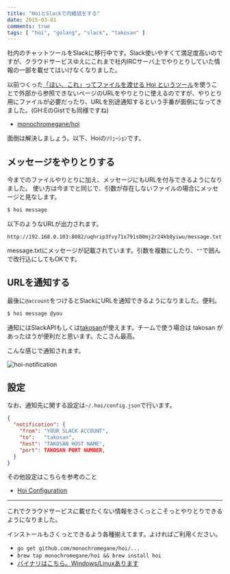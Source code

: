```yaml
---
title: "HoiとSlackで内緒話をする"
date: 2015-03-01
comments: true
tags: [ "hoi", "golang", "slack", "takosan" ]
---
```


社内のチャットツールをSlackに移行中です。Slack使いやすくて満足度高いのですが、クラウドサービスゆえにこれまで社内IRCサーバ上でやりとりしていた情報の一部を載せてはいけなくなりました。

以前つくった[「ほい、これ」ってファイルを渡せる Hoi というツール](http://blog.monochromegane.com/blog/2014/07/17/hoi/)を使うことで外部から参照できないページのURLをやりとりに使えるのですが、やりとり用にファイルが必要だったり、URLを別途通知するという手番が面倒になってきました。(GH:EのGistでも同様ですね)

- [monochromegane/hoi](https://github.com/monochromegane/hoi)

面倒は解決しましょう。以下、Hoiのｿﾘｭｰｼｮﾝです。


## メッセージをやりとりする

今までのファイルやりとりに加え、メッセージにもURLを付与できるようになりました。
使い方は今までと同じで、引数が存在しないファイルの場合にメッセージと見なします。

```sh
$ hoi message
```

以下のようなURLが出力されます。

```
http://192.168.0.103:8082/uqhrip3fvy71x791s00mj2r24kb8yiwu/message.txt
```

message.txtにメッセージが記載されています。引数を複数にしたり、`""`で囲んで改行込にしてもOKです。


## URLを通知する

最後に`@account`をつけるとSlackにURLを通知できるようになりました。便利。

```sh
$ hoi message @you
```

通知にはSlackAPIもしくは[takosan](https://github.com/kentaro/takosan)が使えます。チームで使う場合は takosan があったほうが便利だと思います。たこさん最高。

こんな感じで通知されます。

![hoi-notification](/images/2015/03/hoi-notification.png)



## 設定

なお、通知先に関する設定は`~/.hoi/config.json`で行います。

```json
{
  "notification": {
    "from": "YOUR SLACK ACCOUNT",
    "to":   "takosan",
    "host": "TAKOSAN HOST NAME",
    "port": TAKOSAN PORT NUMBER,
  }
}
```

その他設定はこちらを参考のこと

- [Hoi Configuration](https://github.com/monochromegane/hoi#configuration)

---

これでクラウドサービスに載せたくない情報をさくっとこそっとやりとりできるようになりました。

インストールもさくっとできるよう各種揃えてます。よければご利用ください。

- `go get github.com/monochromegane/hoi/...`
- `brew tap monochromegane/hoi && brew install hoi`
- [バイナリはこちら。Windows/Linuxあります](https://github.com/monochromegane/hoi/releases)

